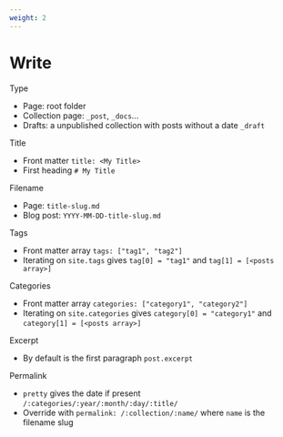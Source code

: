 ```yaml
---
weight: 2
---
```


# Write

Type
- Page: root folder
- Collection page: `_post`, `_docs`...
- Drafts: a unpublished collection with posts without a date `_draft`

Title
- Front matter `title: <My Title>`
- First heading `# My Title`

Filename
- Page: `title-slug.md`
- Blog post: `YYYY-MM-DD-title-slug.md`

Tags
- Front matter array `tags: ["tag1", "tag2"]`
- Iterating on `site.tags` gives `tag[0] = "tag1"` and `tag[1] = [<posts array>]`

Categories
- Front matter array `categories: ["category1", "category2"]`
- Iterating on `site.categories` gives `category[0] = "category1"` and `category[1] = [<posts array>]`

Excerpt
- By default is the first paragraph `post.excerpt`

Permalink
- `pretty` gives the date if present `/:categories/:year/:month/:day/:title/`
- Override with `permalink: /:collection/:name/` where `name` is the filename slug
